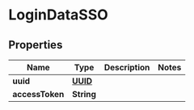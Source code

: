 

# LoginDataSSO

## Properties

Name | Type | Description | Notes
------------ | ------------- | ------------- | -------------
**uuid** | [**UUID**](UUID.md) |  | 
**accessToken** | **String** |  | 




